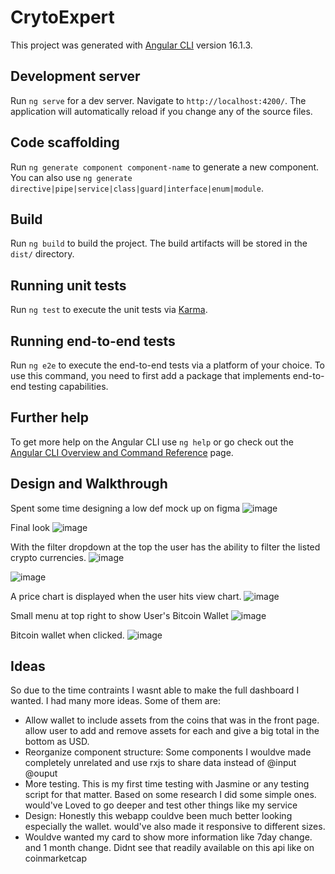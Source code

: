 # CrytoExpert

This project was generated with [Angular CLI](https://github.com/angular/angular-cli) version 16.1.3.

## Development server

Run `ng serve` for a dev server. Navigate to `http://localhost:4200/`. The application will automatically reload if you change any of the source files.

## Code scaffolding

Run `ng generate component component-name` to generate a new component. You can also use `ng generate directive|pipe|service|class|guard|interface|enum|module`.

## Build

Run `ng build` to build the project. The build artifacts will be stored in the `dist/` directory.

## Running unit tests

Run `ng test` to execute the unit tests via [Karma](https://karma-runner.github.io).

## Running end-to-end tests

Run `ng e2e` to execute the end-to-end tests via a platform of your choice. To use this command, you need to first add a package that implements end-to-end testing capabilities.

## Further help

To get more help on the Angular CLI use `ng help` or go check out the [Angular CLI Overview and Command Reference](https://angular.io/cli) page.

## Design and Walkthrough

Spent some time designing a low def mock up on figma
![image](https://github.com/Oshane713/cryto-expert.io/assets/42421312/bbe4bc73-657b-448e-896a-6a7bfa332354)


Final look
![image](https://github.com/Oshane713/cryto-expert.io/assets/42421312/0794c7b0-eade-487d-9df3-96d7a766d77d)

With the filter dropdown at the top the user has the ability to filter the listed crypto currencies.
![image](https://github.com/Oshane713/cryto-expert.io/assets/42421312/8df0fb61-3d7f-4cec-b379-bfe3a7b711ef)

![image](https://github.com/Oshane713/cryto-expert.io/assets/42421312/38d44642-9262-48cd-b107-b0f8b976c07a)

A price chart is displayed when the user hits view chart.
![image](https://github.com/Oshane713/cryto-expert.io/assets/42421312/4f5f7f8a-f6d4-48bd-892c-afbadbdb6d2b)


Small menu at top right to show User's Bitcoin Wallet
![image](https://github.com/Oshane713/cryto-expert.io/assets/42421312/7cd496ad-6e81-4fbc-bcce-8993687520f6)

Bitcoin wallet when clicked.
![image](https://github.com/Oshane713/cryto-expert.io/assets/42421312/a2594cec-46ec-45e2-bbfb-e205b1d4e3ad)



## Ideas

So due to the time contraints I wasnt able to make the full dashboard I wanted. I had many more ideas. Some of them are:
* Allow wallet to include assets from the coins that was in the front page. allow user to add and remove assets for each and give a big total in the bottom as USD.
* Reorganize component structure: Some components I wouldve made completely unrelated and use rxjs to share data instead of @input @ouput
* More testing. This is my first time testing with Jasmine or any testing script for that matter. Based on some research I did some simple ones. would've Loved to go deeper and test other things like my service
* Design: Honestly this webapp couldve been much better looking especially the wallet. would've also made it responsive to different sizes.
* Wouldve wanted my card to show more information like 7day change. and 1 month change. Didnt see that readily available on this api like on coinmarketcap


